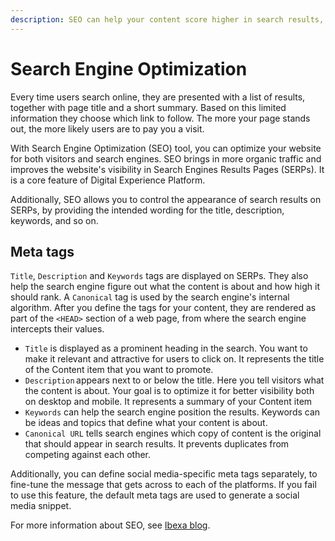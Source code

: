 ```yaml
---
description: SEO can help your content score higher in search results, which leads to greater visibility.
---
```


# Search Engine Optimization

Every time users search online, they are presented with a list of results, 
together with page title and a short summary. 
Based on this limited information they choose which link to follow. 
The more your page stands out, the more likely users are to pay you a visit.

With Search Engine Optimization (SEO) tool, you can optimize your website for both 
visitors and search engines. 
SEO brings in more organic traffic and improves the website's visibility in 
Search Engines Results Pages (SERPs). 
It is a core feature of Digital Experience Platform. 

Additionally, SEO allows you to control the appearance of search results on SERPs, by 
providing the intended wording for the title, description, keywords, and so on.

## Meta tags

`Title`, `Description` and `Keywords` tags are displayed on SERPs.
They also help the search engine figure out what the content is about and how 
high it should rank. 
A `Canonical` tag is used by the search engine's internal algorithm. 
After you define the tags for your content, they are rendered as part of the `<HEAD>` 
section of a web page, from where the search engine intercepts their values.

- `Title` is displayed as a prominent heading in the search. You want to make it relevant and attractive for users to click on. It represents the title of the Content item that you want to promote.
- `Description` appears next to or below the title. Here you tell visitors what the content is about. Your goal is to optimize it for better visibility both on desktop and mobile.  It represents a summary of your Content item
- `Keywords` can help the search engine position the results. Keywords can be ideas and topics that define what your content is about.
- `Canonical URL` tells search engines which copy of content is the original that should appear in search results. It prevents duplicates from competing against each other.

Additionally, you can define social media-specific meta tags separately, 
to fine-tune the message that gets across to each of the platforms. 
If you fail to use this feature, the default meta tags are used to generate 
a social media snippet.

For more information about SEO, see [Ibexa blog](https://www.ibexa.co/blog/five-useful-seo-techniques-for-ez-platform-developers).

